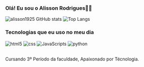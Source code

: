 ### Olá! Eu sou o Alisson Rodrigues🖐🏻

![alisson1925 GitHub stats](https://github-readme-stats.vercel.app/api?username=alisson1925&show_icons=true&theme=dracula)
![Top Langs](https://github-readme-stats.vercel.app/api/top-langs/?username=alisson1925&layout=compact)


<h3>Tecnologias que eu uso no meu dia</h3>

<div style="display: inline_block">
  <img align="center" alt="html5" src="https://img.shields.io/badge/HTML5-E34F26?style=for-the-badge&logo=html5&logoColor=white" />
  <img align="center" alt="css" src="https://img.shields.io/badge/CSS3-1572B6?style=for-the-badge&logo=css3&logoColor=white" />
  <img align="center" alt="JavaScripts" src="https://img.shields.io/badge/JavaScript-F7DF1E?style=for-the-badge&logo=javascript&logoColor=black" />
  <img align="center" alt="python" src="https://img.shields.io/badge/python-3670A0?style=for-the-badge&logo=python&logoColor=ffdd54" />

</div><br>

Cursando 3º Período da faculdade, Apaixonado por Técnologia.
